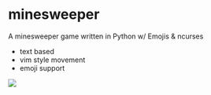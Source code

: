 # minesweeper
A minesweeper game written in Python w/ Emojis & ncurses

* text based
* vim style movement
* emoji support

![](https://media.giphy.com/media/xUA7bidVpbKQpX6TAc/source.gif)
